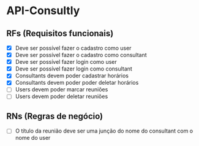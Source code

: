 # API-Consultly

## RFs (Requisitos funcionais)

- [x] Deve ser possível fazer o cadastro como user
- [x] Deve ser possível fazer o cadastro como consultant
- [x] Deve ser possível fazer login como user
- [x] Deve ser possível fazer login como consultant
- [x] Consultants devem poder cadastrar horários
- [x] Consultants devem poder poder deletar horários
- [ ] Users devem poder marcar reuniões
- [ ] Users devem poder deletar reuniões

## RNs (Regras de negócio)

- [ ] O título da reunião deve ser uma junção do nome
      do consultant com o nome do user
